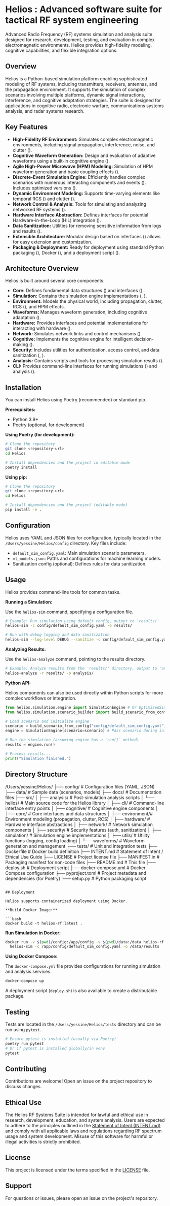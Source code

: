 
# Helios : Advanced software suite for tactical RF system engineering

Advanced Radio Frequency (RF) systems simulation and analysis suite designed for research, development, testing, and evaluation in complex electromagnetic environments. Helios provides high-fidelity modeling, cognitive capabilities, and flexible integration options.

## Overview

Helios is a Python-based simulation platform enabling sophisticated modeling of RF systems, including transmitters, receivers, antennas, and the propagation environment. It supports the simulation of complex scenarios involving multiple platforms, dynamic signal interactions, interference, and cognitive adaptation strategies. The suite is designed for applications in cognitive radio, electronic warfare, communications systems analysis, and radar systems research.

## Key Features

*   **High-Fidelity RF Environment:** Simulates complex electromagnetic environments, including signal propagation, interference, noise, and clutter (<mcfile name="clutter.py" path="/Users/yessine/Helios/src/helios/environment/clutter.py"></mcfile>).
*   **Cognitive Waveform Generation:** Design and evaluation of adaptive waveforms using a built-in cognitive engine (<mcfile name="engine.py" path="/Users/yessine/Helios/src/helios/cognitive/engine.py"></mcfile>).
*   **Agile High-Power Microwave (HPM) Modeling:** Simulation of HPM waveform generation and basic coupling effects (<mcfile name="hpm_coupling.py" path="/Users/yessine/Helios/src/helios/environment/hpm_coupling.py"></mcfile>).
*   **Discrete-Event Simulation Engine:** Efficiently handles complex scenarios with numerous interacting components and events (<mcsymbol name="ISimulationEngine" filename="interfaces.py" path="/Users/yessine/Helios/src/helios/core/interfaces.py" startline="171" type="class"></mcsymbol>). Includes optimized versions (<mcfile name="optimized_engine.py" path="/Users/yessine/Helios/src/helios/simulation/optimized_engine.py"></mcfile>).
*   **Dynamic Environment Modeling:** Supports time-varying elements like temporal RCS (<mcfile name="temporal_rcs.py" path="/Users/yessine/Helios/src/helios/environment/temporal_rcs.py"></mcfile>) and clutter (<mcfile name="temporal_clutter.py" path="/Users/yessine/Helios/src/helios/environment/temporal_clutter.py"></mcfile>).
*   **Network Control & Analysis:** Tools for simulating and analyzing networked RF systems (<mcfile name="control.py" path="/Users/yessine/Helios/src/helios/network/control.py"></mcfile>).
*   **Hardware Interface Abstraction:** Defines interfaces for potential Hardware-in-the-Loop (HIL) integration (<mcsymbol name="IRadioHardwareInterface" filename="interfaces.py" path="/Users/yessine/Helios/src/helios/hardware/interfaces.py" startline="10" type="class"></mcsymbol>).
*   **Data Sanitization:** Utilities for removing sensitive information from logs and results (<mcfile name="data_sanitizer.py" path="/Users/yessine/Helios/src/helios/security/data_sanitizer.py"></mcfile>).
*   **Extensible Architecture:** Modular design based on interfaces (<mcfile name="interfaces.py" path="/Users/yessine/Helios/src/helios/core/interfaces.py"></mcfile>) allows for easy extension and customization.
*   **Packaging & Deployment:** Ready for deployment using standard Python packaging (<mcfile name="setup.py" path="/Users/yessine/Helios/setup.py"></mcfile>), Docker (<mcfile name="Dockerfile" path="/Users/yessine/Helios/Dockerfile"></mcfile>), and a deployment script (<mcfile name="deploy.sh" path="/Users/yessine/Helios/deploy.sh"></mcfile>).

## Architecture Overview

Helios is built around several core components:

*   **Core:** Defines fundamental data structures (<mcfile name="data_structures.py" path="/Users/yessine/Helios/src/helios/core/data_structures.py"></mcfile>) and interfaces (<mcfile name="interfaces.py" path="/Users/yessine/Helios/src/helios/core/interfaces.py"></mcfile>).
*   **Simulation:** Contains the simulation engine implementations (<mcsymbol name="ISimulationEngine" filename="interfaces.py" path="/Users/yessine/Helios/src/helios/core/interfaces.py" startline="171" type="class"></mcsymbol>, <mcfile name="optimized_engine.py" path="/Users/yessine/Helios/src/helios/simulation/optimized_engine.py"></mcfile>).
*   **Environment:** Models the physical world, including propagation, clutter, RCS (<mcfile name="rcs_multistatic.py" path="/Users/yessine/Helios/src/helios/environment/rcs_multistatic.py"></mcfile>), and HPM effects.
*   **Waveforms:** Manages waveform generation, including cognitive adaptation (<mcfile name="cognitive_generator.py" path="/Users/yessine/Helios/src/helios/waveforms/cognitive_generator.py"></mcfile>).
*   **Hardware:** Provides interfaces and potential implementations for interacting with hardware (<mcfile name="interfaces.py" path="/Users/yessine/Helios/src/helios/hardware/interfaces.py"></mcfile>).
*   **Network:** Simulates network links and control mechanisms (<mcfile name="interfaces.py" path="/Users/yessine/Helios/src/helios/network/interfaces.py"></mcfile>).
*   **Cognitive:** Implements the cognitive engine for intelligent decision-making (<mcfile name="engine.py" path="/Users/yessine/Helios/src/helios/cognitive/engine.py"></mcfile>).
*   **Security:** Includes utilities for authentication, access control, and data sanitization (<mcfile name="auth.py" path="/Users/yessine/Helios/src/helios/security/auth.py"></mcfile>, <mcfile name="data_sanitizer.py" path="/Users/yessine/Helios/src/helios/security/data_sanitizer.py"></mcfile>).
*   **Analysis:** Contains scripts and tools for processing simulation results (<mcfile name="simulation_analyzer.py" path="/Users/yessine/Helios/src/analysis/simulation_analyzer.py"></mcfile>).
*   **CLI:** Provides command-line interfaces for running simulations (<mcfile name="simulator.py" path="/Users/yessine/Helios/src/helios/cli/simulator.py"></mcfile>) and analysis (<mcfile name="analyzer.py" path="/Users/yessine/Helios/src/helios/cli/analyzer.py"></mcfile>).

## Installation

You can install Helios using Poetry (recommended) or standard pip.

**Prerequisites:**
*   Python 3.9+
*   Poetry (optional, for development)

**Using Poetry (for development):**

```bash
# Clone the repository
git clone <repository-url>
cd Helios

# Install dependencies and the project in editable mode
poetry install
```

**Using pip:**

```bash
# Clone the repository
git clone <repository-url>
cd Helios

# Install dependencies and the project (editable mode)
pip install -e .
```

## Configuration

Helios uses YAML and JSON files for configuration, typically located in the `/Users/yessine/Helios/config` directory. Key files include:

*   `default_sim_config.yaml`: Main simulation scenario parameters.
*   `ml_models.json`: Paths and configurations for machine learning models.
*   Sanitization config (optional): Defines rules for data sanitization.

## Usage

Helios provides command-line tools for common tasks.

**Running a Simulation:**

Use the `helios-sim` command, specifying a configuration file.

```bash
# Example: Run simulation using default config, output to 'results/'
helios-sim -c config/default_sim_config.yaml -o results/

# Run with debug logging and data sanitization
helios-sim --log-level DEBUG --sanitize -c config/default_sim_config.yaml -o results_sanitized/
```

**Analyzing Results:**

Use the `helios-analyze` command, pointing to the results directory.

```bash
# Example: Analyze results from the 'results/' directory, output to 'analysis/'
helios-analyze -r results/ -o analysis/
```

**Python API:**

Helios components can also be used directly within Python scripts for more complex workflows or integration.

```python
from helios.simulation.engine import SimulationEngine # Or OptimizedSimulationEngine
from helios.simulation.scenario_builder import build_scenario_from_config

# Load scenario and initialize engine
scenario = build_scenario_from_config("config/default_sim_config.yaml")
engine = SimulationEngine(scenario=scenario) # Pass scenario during init

# Run the simulation (assuming engine has a `run()` method)
results = engine.run()

# Process results...
print("Simulation finished.")
```

## Directory Structure

/Users/yessine/Helios/
├── config/             # Configuration files (YAML, JSON)
├── data/               # Sample data (scenarios, models)
├── docs/               # Documentation files
├── src/
│   ├── analysis/       # Post-simulation analysis scripts
│   └── helios/         # Main source code for the Helios library
│       ├── cli/        # Command-line interface entry points
│       ├── cognitive/  # Cognitive engine components
│       ├── core/       # Core interfaces and data structures
│       ├── environment/# Environment modeling (propagation, clutter, RCS)
│       ├── hardware/   # Hardware interface abstractions
│       ├── network/    # Network simulation components
│       ├── security/   # Security features (auth, sanitization)
│       ├── simulation/ # Simulation engine implementations
│       ├── utils/      # Utility functions (logging, config loading)
│       └── waveforms/  # Waveform generation and management
├── tests/              # Unit and integration tests
├── Dockerfile          # Docker build definition
├── INTENT.md           # Statement of Intent / Ethical Use Guide
├── LICENSE             # Project license file
├── MANIFEST.in         # Packaging manifest for non-code files
├── README.md           # This file
├── deploy.sh           # Deployment script
├── docker-compose.yml  # Docker Compose configuration
├── pyproject.toml      # Project metadata and dependencies (for Poetry)
└── setup.py            # Python packaging script
```

## Deployment

Helios supports containerized deployment using Docker.

**Build Docker Image:**

```bash
docker build -t helios-rf:latest .
```

**Run Simulation in Docker:**

```bash
docker run -v $(pwd)/config:/app/config -v $(pwd)/data:/data helios-rf:latest \
  helios-sim -c /app/config/default_sim_config.yaml -o /data/results
```

**Using Docker Compose:**

The `docker-compose.yml` file provides configurations for running simulation and analysis services.

```bash
docker-compose up
```

A deployment script (`deploy.sh`) is also available to create a distributable package. 

## Testing

Tests are located in the `/Users/yessine/Helios/tests` directory and can be run using `pytest`.

```bash
# Ensure pytest is installed (usually via Poetry)
poetry run pytest
# Or if pytest is installed globally/in venv
pytest
```

## Contributing

Contributions are welcome! Open an issue on the project repository to discuss changes.

## Ethical Use

The Helios RF Systems Suite is intended for lawful and ethical use in research, development, education, and system analysis. Users are expected to adhere to the principles outlined in the [Statement of Intent (INTENT.md)](/Users/yessine/Helios/INTENT.md) and comply with all applicable laws and regulations regarding RF spectrum usage and system development. Misuse of this software for harmful or illegal activities is strictly prohibited.

## License

This project is licensed under the terms specified in the [LICENSE](/Users/yessine/Helios/LICENSE) file.

## Support

For questions or issues, please open an issue on the project's repository.
```